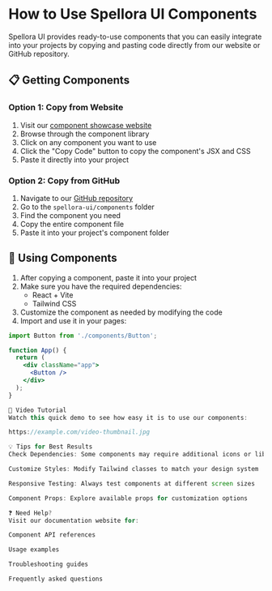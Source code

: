 # How to Use Spellora UI Components

Spellora UI provides ready-to-use components that you can easily integrate into your projects by copying and pasting code directly from our website or GitHub repository.

## 📋 Getting Components

### Option 1: Copy from Website
1. Visit our [component showcase website](https://spellora-ui.com)
2. Browse through the component library
3. Click on any component you want to use
4. Click the "Copy Code" button to copy the component's JSX and CSS
5. Paste it directly into your project


### Option 2: Copy from GitHub
1. Navigate to our [GitHub repository](https://github.com/spelloraui/spellora-ui.git)
2. Go to the `spellora-ui/components` folder
3. Find the component you need
4. Copy the entire component file
5. Paste it into your project's component folder


## 🧩 Using Components

1. After copying a component, paste it into your project
2. Make sure you have the required dependencies:
   - React + Vite 
   - Tailwind CSS
3. Customize the component as needed by modifying the code
4. Import and use it in your pages:

```jsx
import Button from './components/Button';

function App() {
  return (
    <div className="app">
      <Button />
    </div>
  );
}

🎥 Video Tutorial
Watch this quick demo to see how easy it is to use our components:

https://example.com/video-thumbnail.jpg

💡 Tips for Best Results
Check Dependencies: Some components may require additional icons or libraries

Customize Styles: Modify Tailwind classes to match your design system

Responsive Testing: Always test components at different screen sizes

Component Props: Explore available props for customization options

❓ Need Help?
Visit our documentation website for:

Component API references

Usage examples

Troubleshooting guides

Frequently asked questions